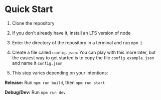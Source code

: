 # Quick Start

1. Clone the repository

2. If you don't already have it, install an LTS version of node

3. Enter the directory of the repository in a terminal and run `npm i`

4. Create a file called `config.json`. You can play with this more later, but the easiest way to get started is to copy the file `config.example.json` and name it `config.json`

5. This step varies depending on your intentions:

**Release:** Run `npm run build`, then `npm run start`

**Debug/Dev:** Run `npm run dev`
